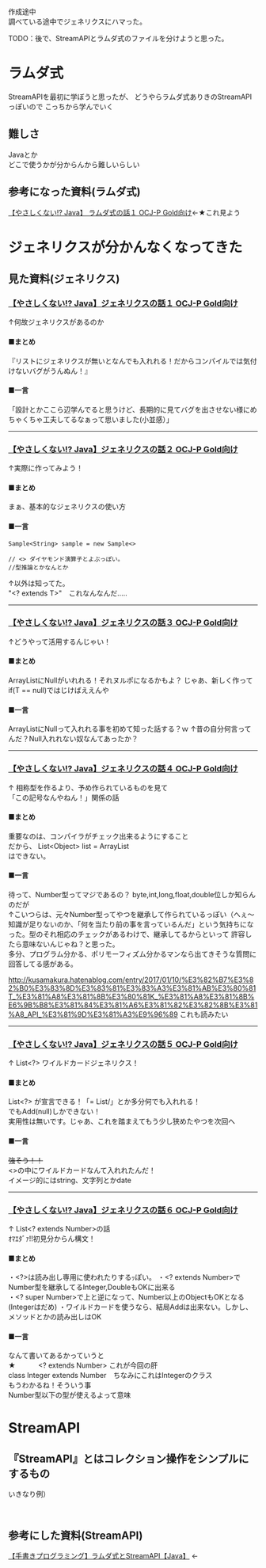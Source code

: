 
作成途中  
調べている途中でジェネリクスにハマった。

TODO：後で、StreamAPIとラムダ式のファイルを分けようと思った。

# ラムダ式
StreamAPIを最初に学ぼうと思ったが、
どうやらラムダ式ありきのStreamAPIっぽいので
こっちから学んでいく

## 難しさ
Javaとか  
どこで使うかが分からんから難しいらしい  



## 参考になった資料(ラムダ式)
<a  href="https://youtu.be/Lhr9ZCmT1b0">【やさしくない!? Java】 ラムダ式の話１ OCJ-P Gold向け</a>←★これ見よう





# ジェネリクスが分かんなくなってきた

## 見た資料(ジェネリクス)

### <a  href="https://youtu.be/_VKCSaN-fqs">【やさしくない!? Java】ジェネリクスの話１ OCJ-P Gold向け</a>
↑何故ジェネリクスがあるのか  
#### ■まとめ  
『リストにジェネリクスが無いとなんでも入れれる！だからコンパイルでは気付けないバグがうんぬん！』  
#### ■一言  
「設計とかここら辺学んでると思うけど、長期的に見てバグを出させない様にめちゃくちゃ工夫してるなぁって思いました(小並感）」

----

### <a  href="https://youtu.be/tRhoymCkXs4">【やさしくない!? Java】ジェネリクスの話２ OCJ-P Gold向け</a>
↑実際に作ってみよう！
#### ■まとめ
まぁ、基本的なジェネリクスの使い方
#### ■一言
```
Sample<String> sample = new Sample<>   

// <> ダイヤモンド演算子とよぶっぽい。
//型推論とかなんとか
```
↑以外は知ってた。  
"\<? extends T>"　これなんなんだ.....

----

### <a  href="https://youtu.be/3tl0MO-Ftp0">【やさしくない!? Java】ジェネリクスの話３ OCJ-P Gold向け</a>
↑どうやって活用するんじゃい！

#### ■まとめ
ArrayListにNullがいれれる！それヌルポになるかもよ？
じゃあ、新しく作ってif(T == null)ではじけばええんや
#### ■一言
ArrayListにNullって入れれる事を初めて知った話する？ｗ
↑昔の自分何言ってんだ？Null入れれない奴なんてあったか？


----

### <a  href="https://youtu.be/_0d58J8_sG4">【やさしくない!? Java】ジェネリクスの話４ OCJ-P Gold向け</a>
↑
相称型を作るより、予め作られているものを見て  
「この記号なんやねん！」関係の話

#### ■まとめ
重要なのは、コンパイラがチェック出来るようにすること  
だから、
List\<Object> list = ArrayList<String>  
はできない。  

#### ■一言
待って、Number型ってマジであるの？
byte,int,long,float,double位しか知らんのだが  
↑こいつらは、元々Number型ってやつを継承して作られているっぽい（へぇ～  
知識が足りないのか、「何を当たり前の事を言っているんだ」という気持ちになった。型のそれ相応のチェックがあるわけで、継承してるからといって
許容したら意味ないんじゃね？と思った。  
多分、プログラム分かる、ポリモーフィズム分かるマンなら出てきそうな質問に回答してる感がある。







http://kusamakura.hatenablog.com/entry/2017/01/10/%E3%82%B7%E3%82%B0%E3%83%8D%E3%83%81%E3%83%A3%E3%81%AB%E3%80%81T_%E3%81%A8%E3%81%8B%E3%80%81K_%E3%81%A8%E3%81%8B%E6%9B%B8%E3%81%84%E3%81%A6%E3%81%82%E3%82%8B%E3%81%A8_API_%E3%81%9D%E3%81%A3%E9%96%89
これも読みたい


----
### <a  href="https://youtu.be/7vxCBzx1nss">【やさしくない!? Java】ジェネリクスの話５ OCJ-P Gold向け</a>
↑
List<?> ワイルドカードジェネリクス！

#### ■まとめ
List<?> が宣言できる！「= List/<Object>」とか多分何でも入れれる！  
でもAdd(null)しかできない！  
実用性は無いです。じゃあ、これを踏まえてもう少し狭めたやつを次回へ

#### ■一言
~~強そう！！~~  
<>の中にワイルドカードなんて入れれたんだ！  
イメージ的にはstring、文字列とかdate


----
### <a  href="https://youtu.be/seTslumbiw8">【やさしくない!? Java】ジェネリクスの話６ OCJ-P Gold向け</a>
↑
List<? extends Number>の話  
ｵﾏｴﾀﾞｧ!!初見分からん構文！

#### ■まとめ
・<?>は読み出し専用に使われたりするｯぽい。
・<? extends Number>でNumber型を継承してるInteger,DoubleもOKに出来る  
・<? super Number>で上と逆になって、Number以上のObjectもOKとなる(Integerはだめ)
・ワイルドカードを使うなら、結局Addは出来ない。しかし、メソッドとかの読み出しはOK

#### ■一言
なんて書いてあるかっていうと  
★　　 　<? extends Number> これが今回の肝  
class Integer extends Number　ちなみにこれはIntegerのクラス  
もうわかるね！そういう事  
Number型以下の型が使えるよって意味








# StreamAPI


## 『StreamAPI』とはコレクション操作をシンプルにするもの

いきなり例）  
```


```



## 参考にした資料(StreamAPI)

<a href="https://youtu.be/ECVfeSt2rPQ">【手書きプログラミング】ラムダ式とStreamAPI【Java】</a>
←